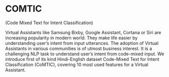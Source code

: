 # COMTIC
(Code Mixed Text for Intent Classification)

Virtual Assistants like Samsung Bixby, Google Assistant, Cortana or Siri are increasing popularity in modern world. They make life easier by understanding user’s intent from input utterances. The adoption of Virtual Assistants in various communities is of utmost business interest. It is a challenging NLP task to understand user’s intent from code-mixed input. We introduce first of its kind Hindi-English dataset Code-Mixed Text for Intent Classification (CoMTIC), covering 10 most used features for a Virtual Assistant.
